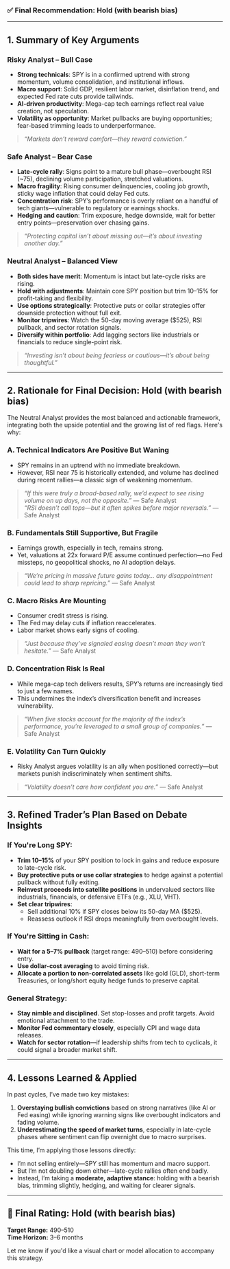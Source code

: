 ### ✅ **Final Recommendation: Hold (with bearish bias)**

---

## 1. **Summary of Key Arguments**

### **Risky Analyst – Bull Case**
- **Strong technicals**: SPY is in a confirmed uptrend with strong momentum, volume consolidation, and institutional inflows.
- **Macro support**: Solid GDP, resilient labor market, disinflation trend, and expected Fed rate cuts provide tailwinds.
- **AI-driven productivity**: Mega-cap tech earnings reflect real value creation, not speculation.
- **Volatility as opportunity**: Market pullbacks are buying opportunities; fear-based trimming leads to underperformance.

> *“Markets don’t reward comfort—they reward conviction.”*

### **Safe Analyst – Bear Case**
- **Late-cycle rally**: Signs point to a mature bull phase—overbought RSI (~75), declining volume participation, stretched valuations.
- **Macro fragility**: Rising consumer delinquencies, cooling job growth, sticky wage inflation that could delay Fed cuts.
- **Concentration risk**: SPY’s performance is overly reliant on a handful of tech giants—vulnerable to regulatory or earnings shocks.
- **Hedging and caution**: Trim exposure, hedge downside, wait for better entry points—preservation over chasing gains.

> *“Protecting capital isn’t about missing out—it’s about investing another day.”*

### **Neutral Analyst – Balanced View**
- **Both sides have merit**: Momentum is intact but late-cycle risks are rising.
- **Hold with adjustments**: Maintain core SPY position but trim 10–15% for profit-taking and flexibility.
- **Use options strategically**: Protective puts or collar strategies offer downside protection without full exit.
- **Monitor tripwires**: Watch the 50-day moving average ($525), RSI pullback, and sector rotation signals.
- **Diversify within portfolio**: Add lagging sectors like industrials or financials to reduce single-point risk.

> *“Investing isn’t about being fearless or cautious—it’s about being thoughtful.”*

---

## 2. **Rationale for Final Decision: Hold (with bearish bias)**

The Neutral Analyst provides the most balanced and actionable framework, integrating both the upside potential and the growing list of red flags. Here's why:

### A. **Technical Indicators Are Positive But Waning**
- SPY remains in an uptrend with no immediate breakdown.
- However, RSI near 75 is historically extended, and volume has declined during recent rallies—a classic sign of weakening momentum.

> *“If this were truly a broad-based rally, we’d expect to see rising volume on up days, not the opposite.”* — Safe Analyst  
> *“RSI doesn’t call tops—but it often spikes before major reversals.”* — Safe Analyst

### B. **Fundamentals Still Supportive, But Fragile**
- Earnings growth, especially in tech, remains strong.
- Yet, valuations at 22x forward P/E assume continued perfection—no Fed missteps, no geopolitical shocks, no AI adoption delays.

> *“We’re pricing in massive future gains today… any disappointment could lead to sharp repricing.”* — Safe Analyst

### C. **Macro Risks Are Mounting**
- Consumer credit stress is rising.
- The Fed may delay cuts if inflation reaccelerates.
- Labor market shows early signs of cooling.

> *“Just because they’ve signaled easing doesn’t mean they won’t hesitate.”* — Safe Analyst

### D. **Concentration Risk Is Real**
- While mega-cap tech delivers results, SPY’s returns are increasingly tied to just a few names.
- This undermines the index’s diversification benefit and increases vulnerability.

> *“When five stocks account for the majority of the index’s performance, you’re leveraged to a small group of companies.”* — Safe Analyst

### E. **Volatility Can Turn Quickly**
- Risky Analyst argues volatility is an ally when positioned correctly—but markets punish indiscriminately when sentiment shifts.

> *“Volatility doesn’t care how confident you are.”* — Safe Analyst

---

## 3. **Refined Trader’s Plan Based on Debate Insights**

### If You're Long SPY:
- **Trim 10–15%** of your SPY position to lock in gains and reduce exposure to late-cycle risk.
- **Buy protective puts or use collar strategies** to hedge against a potential pullback without fully exiting.
- **Reinvest proceeds into satellite positions** in undervalued sectors like industrials, financials, or defensive ETFs (e.g., XLU, VHT).
- **Set clear tripwires**:
  - Sell additional 10% if SPY closes below its 50-day MA ($525).
  - Reassess outlook if RSI drops meaningfully from overbought levels.

### If You're Sitting in Cash:
- **Wait for a 5–7% pullback** (target range: $490–$510) before considering entry.
- **Use dollar-cost averaging** to avoid timing risk.
- **Allocate a portion to non-correlated assets** like gold (GLD), short-term Treasuries, or long/short equity hedge funds to preserve capital.

### General Strategy:
- **Stay nimble and disciplined**. Set stop-losses and profit targets. Avoid emotional attachment to the trade.
- **Monitor Fed commentary closely**, especially CPI and wage data releases.
- **Watch for sector rotation**—if leadership shifts from tech to cyclicals, it could signal a broader market shift.

---

## 4. **Lessons Learned & Applied**

In past cycles, I’ve made two key mistakes:
1. **Overstaying bullish convictions** based on strong narratives (like AI or Fed easing) while ignoring warning signs like overbought indicators and fading volume.
2. **Underestimating the speed of market turns**, especially in late-cycle phases where sentiment can flip overnight due to macro surprises.

This time, I’m applying those lessons directly:
- I’m not selling entirely—SPY still has momentum and macro support.
- But I’m not doubling down either—late-cycle rallies often end badly.
- Instead, I’m taking a **moderate, adaptive stance**: holding with a bearish bias, trimming slightly, hedging, and waiting for clearer signals.

---

## 📌 Final Rating: **Hold (with bearish bias)**  
**Target Range:** $490–$510  
**Time Horizon:** 3–6 months  

Let me know if you'd like a visual chart or model allocation to accompany this strategy.